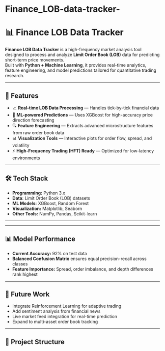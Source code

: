 # Finance_LOB-data-tracker-
# 📊 Finance LOB Data Tracker

**Finance LOB Data Tracker** is a high-frequency market analysis tool designed to process and analyze **Limit Order Book (LOB)** data for predicting short-term price movements.  
Built with **Python + Machine Learning**, it provides real-time analytics, feature engineering, and model predictions tailored for quantitative trading research.

---

## 🚀 Features

- 📈 **Real-time LOB Data Processing** — Handles tick-by-tick financial data
- 🧠 **ML-powered Predictions** — Uses XGBoost for high-accuracy price direction forecasting
- 🔍 **Feature Engineering** — Extracts advanced microstructure features from raw order book data
- 📊 **Visualization Tools** — Interactive plots for order flow, spread, and volatility
- ⚡ **High-Frequency Trading (HFT) Ready** — Optimized for low-latency environments

---

## 🛠 Tech Stack

- **Programming:** Python 3.x  
- **Data:** Limit Order Book (LOB) datasets  
- **ML Models:** XGBoost, Random Forest  
- **Visualization:** Matplotlib, Seaborn  
- **Other Tools:** NumPy, Pandas, Scikit-learn  

---


---

## 📊 Model Performance

- **Current Accuracy:** 92% on test data  
- **Balanced Confusion Matrix** ensures equal precision-recall across classes  
- **Feature Importance:** Spread, order imbalance, and depth differences rank highest  

---

## 🔮 Future Work

- Integrate Reinforcement Learning for adaptive trading  
- Add sentiment analysis from financial news  
- Live market feed integration for real-time prediction  
- Expand to multi-asset order book tracking

---



## 📂 Project Structure

